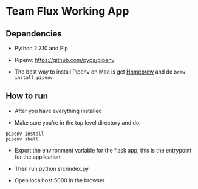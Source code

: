 # Team Flux Working App

## Dependencies

-  Python 2.7.10 and Pip

- Pipenv: https://github.com/pypa/pipenv

- The best way to install Pipenv on Mac is get [Homebrew](https://brew.sh) and do `brew install pipenv`

## How to run

- After you have everything installed

- Make sure you're in the top level directory and do:

```
pipenv install
pipenv shell
```

- Export the environment variable for the flask app, this is the entrypoint for the application:

- Then run python src/index.py

- Open localhost:5000 in the browser
